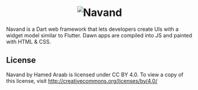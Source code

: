 <h1 align="center">
  <img alt="Navand" src="https://i.postimg.cc/Dv7zC1Gd/logo.png">
</h1>

Navand is a Dart web framework that lets developers create UIs with a widget
model similar to Flutter. Dawn apps are compiled into JS and painted with HTML
& CSS.

## License

Navand by Hamed Araab is licensed under CC BY 4.0. To view a copy of this
license, visit http://creativecommons.org/licenses/by/4.0/
